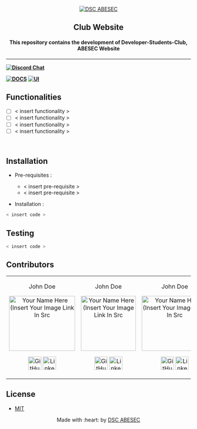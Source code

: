 <p align="center">
<a href="#">
	<img src="https://i.ibb.co/5rbLbdz/DSC-ABES-Engineering-College-Light-Vertical-Logo.png" alt="DSC ABESEC" />
</a>
	<h2 align="center"> Club Website</h2>
	<h4 align="center"> This repository contains the development of Developer-Students-Club, ABESEC Website<h4>
</p>

---
[![Discord Chat](https://img.shields.io/discord/760928671698649098.svg)](https://discord.gg/RVTeWgmgeC)

[![DOCS](https://img.shields.io/badge/Documentation-see%20docs-green?style=flat-square&logo=appveyor)](INSERT_LINK_FOR_DOCS_HERE) 
  [![UI ](https://img.shields.io/badge/User%20Interface-Link%20to%20UI-orange?style=flat-square&logo=appveyor)](INSERT_UI_LINK_HERE)


## Functionalities
- [ ]  < insert functionality >
- [ ]  < insert functionality >
- [ ]  < insert functionality >
- [ ]  < insert functionality >

<br>


## Installation

* Pre-requisites :
	-  < insert pre-requisite >
	-  < insert pre-requisite >

* Installation :
```bash
< insert code >
```

## Testing

```bash
< insert code >
```

## Contributors

<table>
<tr align="center">


<td>

John Doe

<p align="center">
<img src = "https://i.ibb.co/rkkz9hm/DSC-Logo.png" width="180" height="150" alt="Your Name Here (Insert Your Image Link In Src">
</p>
<p align="center">
<a href = "https://github.com/person1"><img src = "http://www.iconninja.com/files/241/825/211/round-collaboration-social-github-code-circle-network-icon.svg" width="36" height = "36" alt="GitHub"/></a>
<a href = "https://www.linkedin.com/in/person1">
<img src = "http://www.iconninja.com/files/863/607/751/network-linkedin-social-connection-circular-circle-media-icon.svg" width="36" height="36" alt="LinkedIn"/>
</a>
</p>
</td>


<td>

John Doe

<p align="center">
<img src = "https://i.ibb.co/rkkz9hm/DSC-Logo.png" width="`180" height="150" alt="Your Name Here (Insert Your Image Link In Src">
</p>
<p align="center">
<a href = "https://github.com/person2"><img src = "http://www.iconninja.com/files/241/825/211/round-collaboration-social-github-code-circle-network-icon.svg" width="36" height = "36" alt="GitHub"/></a>
<a href = "https://www.linkedin.com/in/person2">
<img src = "http://www.iconninja.com/files/863/607/751/network-linkedin-social-connection-circular-circle-media-icon.svg" width="36" height="36" alt="LinkedIn"/>
</a>
</p>
</td>



<td>


John Doe

<p align="center">
<img src = "https://i.ibb.co/rkkz9hm/DSC-Logo.png" width="180" height="150" alt="Your Name Here (Insert Your Image Link In Src">
</p>
<p align="center">
<a href = "https://github.com/person3"><img src = "http://www.iconninja.com/files/241/825/211/round-collaboration-social-github-code-circle-network-icon.svg" width="36" height = "36" alt="GitHub"/></a>
<a href = "https://www.linkedin.com/in/person3">
<img src = "http://www.iconninja.com/files/863/607/751/network-linkedin-social-connection-circular-circle-media-icon.svg" width="36" height="36" alt="LinkedIn"/>
</a>
</p>
</td>
</tr>
  </table>

## License 
 - <a href="https://choosealicense.com/licenses/mit/">MIT</a>


<p align="center">
	Made with :heart: by <a href="#">DSC ABESEC</a>
</p>
